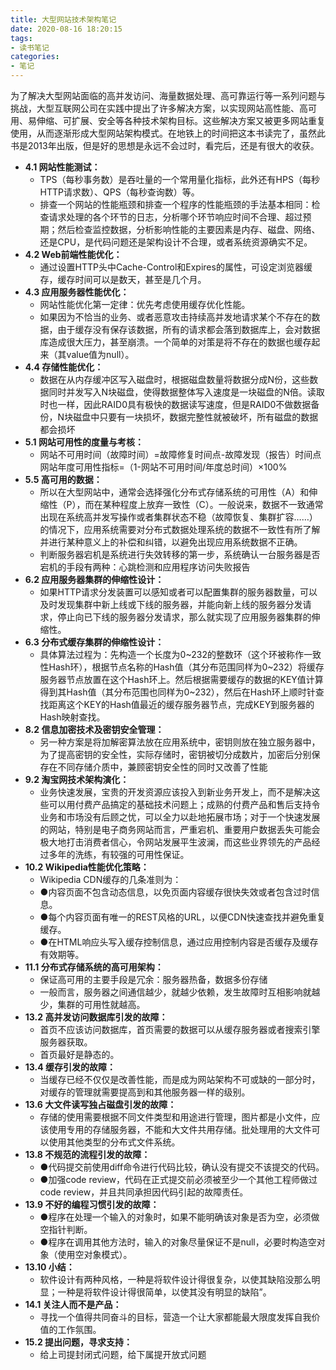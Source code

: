 ```yaml
---
title: 大型网站技术架构笔记
date: 2020-08-16 18:20:15
tags:
- 读书笔记
categories:
- 笔记
---
```




为了解决大型网站面临的高并发访问、海量数据处理、高可靠运行等一系列问题与挑战，大型互联网公司在实践中提出了许多解决方案，以实现网站高性能、高可用、易伸缩、可扩展、安全等各种技术架构目标。这些解决方案又被更多网站重复使用，从而逐渐形成大型网站架构模式。在地铁上的时间把这本书读完了，虽然此书是2013年出版，但是好的思想是永远不会过时，看完后，还是有很大的收获。



<!--more-->



- **4.1 网站性能测试：**
	- TPS（每秒事务数）是吞吐量的一个常用量化指标，此外还有HPS（每秒HTTP请求数）、QPS（每秒查询数）等。
	- 排查一个网站的性能瓶颈和排查一个程序的性能瓶颈的手法基本相同：检查请求处理的各个环节的日志，分析哪个环节响应时间不合理、超过预期；然后检查监控数据，分析影响性能的主要因素是内存、磁盘、网络、还是CPU，是代码问题还是架构设计不合理，或者系统资源确实不足。
- **4.2 Web前端性能优化：**
	- 通过设置HTTP头中Cache-Control和Expires的属性，可设定浏览器缓存，缓存时间可以是数天，甚至是几个月。
- **4.3 应用服务器性能优化：**
	- 网站性能优化第一定律：优先考虑使用缓存优化性能。
	- 如果因为不恰当的业务、或者恶意攻击持续高并发地请求某个不存在的数据，由于缓存没有保存该数据，所有的请求都会落到数据库上，会对数据库造成很大压力，甚至崩溃。一个简单的对策是将不存在的数据也缓存起来（其value值为null）。
- **4.4 存储性能优化：**
	- 数据在从内存缓冲区写入磁盘时，根据磁盘数量将数据分成N份，这些数据同时并发写入N块磁盘，使得数据整体写入速度是一块磁盘的N倍。读取时也一样，因此RAID0具有极快的数据读写速度，但是RAID0不做数据备份，N块磁盘中只要有一块损坏，数据完整性就被破坏，所有磁盘的数据都会损坏
- **5.1 网站可用性的度量与考核：**
	- 网站不可用时间（故障时间）=故障修复时间点-故障发现（报告）时间点网站年度可用性指标=（1-网站不可用时间/年度总时间）×100%
- **5.5 高可用的数据：**
	- 所以在大型网站中，通常会选择强化分布式存储系统的可用性（A）和伸缩性（P），而在某种程度上放弃一致性（C）。一般说来，数据不一致通常出现在系统高并发写操作或者集群状态不稳（故障恢复、集群扩容……）的情况下，应用系统需要对分布式数据处理系统的数据不一致性有所了解并进行某种意义上的补偿和纠错，以避免出现应用系统数据不正确。
	- 判断服务器宕机是系统进行失效转移的第一步，系统确认一台服务器是否宕机的手段有两种：心跳检测和应用程序访问失败报告
- **6.2 应用服务器集群的伸缩性设计：**
	- 如果HTTP请求分发装置可以感知或者可以配置集群的服务器数量，可以及时发现集群中新上线或下线的服务器，并能向新上线的服务器分发请求，停止向已下线的服务器分发请求，那么就实现了应用服务器集群的伸缩性。
- **6.3 分布式缓存集群的伸缩性设计：**
	- 具体算法过程为：先构造一个长度为0~232的整数环（这个环被称作一致性Hash环），根据节点名称的Hash值（其分布范围同样为0~232）将缓存服务器节点放置在这个Hash环上。然后根据需要缓存的数据的KEY值计算得到其Hash值（其分布范围也同样为0~232），然后在Hash环上顺时针查找距离这个KEY的Hash值最近的缓存服务器节点，完成KEY到服务器的Hash映射查找。
- **8.2 信息加密技术及密钥安全管理：**
	- 另一种方案是将加解密算法放在应用系统中，密钥则放在独立服务器中，为了提高密钥的安全性，实际存储时，密钥被切分成数片，加密后分别保存在不同存储介质中，兼顾密钥安全性的同时又改善了性能
- **9.2 淘宝网技术架构演化：**
	- 业务快速发展，宝贵的开发资源应该投入到新业务开发上，而不是解决这些可以用付费产品搞定的基础技术问题上；成熟的付费产品和售后支持令业务和市场没有后顾之忧，可以全力以赴地拓展市场；对于一个快速发展的网站，特别是电子商务网站而言，严重宕机、重要用户数据丢失可能会极大地打击消费者信心，令网站发展平生波澜，而这些业界领先的产品经过多年的洗练，有较强的可用性保证。
- **10.2 Wikipedia性能优化策略：**
	- Wikipedia CDN缓存的几条准则为：
	- ●内容页面不包含动态信息，以免页面内容缓存很快失效或者包含过时信息。
	- ●每个内容页面有唯一的REST风格的URL，以便CDN快速查找并避免重复缓存。
	- ●在HTML响应头写入缓存控制信息，通过应用控制内容是否缓存及缓存有效期等。
- **11.1 分布式存储系统的高可用架构：**
	- 保证高可用的主要手段是冗余：服务器热备，数据多份存储
	- 一般而言，服务器之间通信越少，就越少依赖，发生故障时互相影响就越少，集群的可用性就越高。
- **13.2 高并发访问数据库引发的故障：**
	- 首页不应该访问数据库，首页需要的数据可以从缓存服务器或者搜索引擎服务器获取。
	- 首页最好是静态的。
- **13.4 缓存引发的故障：**
	- 当缓存已经不仅仅是改善性能，而是成为网站架构不可或缺的一部分时，对缓存的管理就需要提高到和其他服务器一样的级别。
- **13.6 大文件读写独占磁盘引发的故障：**
	- 存储的使用需要根据不同文件类型和用途进行管理，图片都是小文件，应该使用专用的存储服务器，不能和大文件共用存储。批处理用的大文件可以使用其他类型的分布式文件系统。
- **13.8 不规范的流程引发的故障：**
	- ●代码提交前使用diff命令进行代码比较，确认没有提交不该提交的代码。
	- ●加强code review，代码在正式提交前必须被至少一个其他工程师做过code review，并且共同承担因代码引起的故障责任。
- **13.9 不好的编程习惯引发的故障：**
	- ●程序在处理一个输入的对象时，如果不能明确该对象是否为空，必须做空指针判断。
	- ●程序在调用其他方法时，输入的对象尽量保证不是null，必要时构造空对象（使用空对象模式）。
- **13.10 小结：**
	- 软件设计有两种风格，一种是将软件设计得很复杂，以使其缺陷没那么明显；一种是将软件设计得很简单，以使其没有明显的缺陷”。
- **14.1 关注人而不是产品：**
	- 寻找一个值得共同奋斗的目标，营造一个让大家都能最大限度发挥自我价值的工作氛围。
- **15.2 提出问题，寻求支持：**
	- 给上司提封闭式问题，给下属提开放式问题